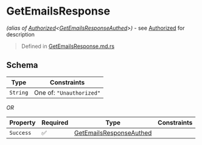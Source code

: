 # GetEmailsResponse
*(alias of [Authorized](../../../auth/Authorized.md)\<[GetEmailsResponseAuthed](../../../routes/native/get_emails/GetEmailsResponseAuthed.md)\>)* - see [Authorized](../../../auth/Authorized.md) for description
> Defined in [GetEmailsResponse.md.rs](../../../../../interface/src/interface/routes/native/get_emails.rs)

## Schema

| Type | Constraints |
| --- | --- |
| `String` | One of: `"Unauthorized"` |

*OR*

| Property | Required | Type | Constraints |
| --- | --- | --- | --- |
| `Success` | ✅ | [GetEmailsResponseAuthed](../../../routes/native/get_emails/GetEmailsResponseAuthed.md) |     | 


